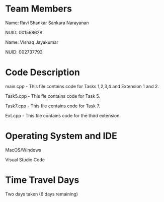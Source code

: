 # Team Members

Name: Ravi Shankar Sankara Narayanan

NUID: 001568628

Name: Vishaq Jayakumar

NUID: 002737793

# Code Description
 
main.cpp - This file contains code for Tasks 1,2,3,4 and Extension 1 and 2.

Task5.cpp - This fle contains code for Task 5.

Task7.cpp -  This file contains code for Task 7.

Ext.cpp - This file contains code for the third extension.

# Operating System and IDE

MacOS/Windows

Visual Studio Code

# Time Travel Days

Two days taken (6 days remaining)
